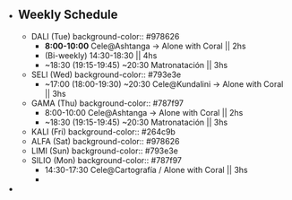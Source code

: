 - ## Weekly Schedule
	- DALI (Tue)
	  background-color:: #978626
		- **8:00-10:00**  Cele@Ashtanga -> Alone with Coral || 2hs
		- (Bi-weekly) 14:30-18:30  || 4hs
		- ~18:30 (19:15-19:45) ~20:30 Matronatación || 3hs
	- SELI (Wed)
	  background-color:: #793e3e
		- ~17:00 (18:00-19:30) ~20:30 Cele@Kundalini -> Alone with Coral || 3hs
	- GAMA (Thu)
	  background-color:: #787f97
		- 8:00-10:00 Cele@Ashtanga -> Alone with Coral || 2hs
		- ~18:30 (19:15-19:45) ~20:30 Matronatación || 3hs
	- KALI (Fri)
	  background-color:: #264c9b
	- ALFA (Sat)
	  background-color:: #978626
	- LIMI (Sun)
	  background-color:: #793e3e
	- SILIO (Mon)
	  background-color:: #787f97
		- 14:30-17:30 Cele@Cartografía / Alone with Coral || 3hs
		-
-